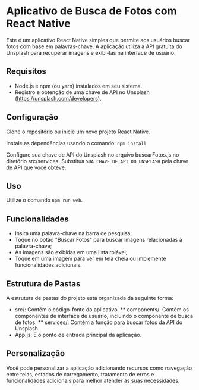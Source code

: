 # Aplicativo de Busca de Fotos com React Native
Este é um aplicativo React Native simples que permite aos usuários buscar fotos com base em palavras-chave. A aplicação utiliza a API gratuita do Unsplash para recuperar imagens e exibi-las na interface de usuário.

## Requisitos
* Node.js e npm (ou yarn) instalados em seu sistema.
* Registro e obtenção de uma chave de API no Unsplash (https://unsplash.com/developers).

## Configuração
Clone o repositório ou inicie um novo projeto React Native.

Instale as dependências usando o comando: `npm install`

Configure sua chave de API do Unsplash no arquivo buscarFotos.js no diretório src/services. Substitua `SUA_CHAVE_DE_API_DO_UNSPLASH` pela chave de API que você obteve.

## Uso

Utilize o comando `npm run web`.

## Funcionalidades
* Insira uma palavra-chave na barra de pesquisa;
* Toque no botão "Buscar Fotos" para buscar imagens relacionadas à palavra-chave;
* As imagens são exibidas em uma lista rolável;
* Toque em uma imagem para ver em tela cheia ou implemente funcionalidades adicionais.

## Estrutura de Pastas
A estrutura de pastas do projeto está organizada da seguinte forma:

* src/: Contém o código-fonte do aplicativo.
** components/: Contém os componentes de interface de usuário, incluindo o componente de busca de fotos.
** services/: Contém a função para buscar fotos da API do Unsplash.
* App.js: É o ponto de entrada principal da aplicação.

## Personalização
Você pode personalizar a aplicação adicionando recursos como navegação entre telas, estados de carregamento, tratamento de erros e funcionalidades adicionais para melhor atender às suas necessidades.